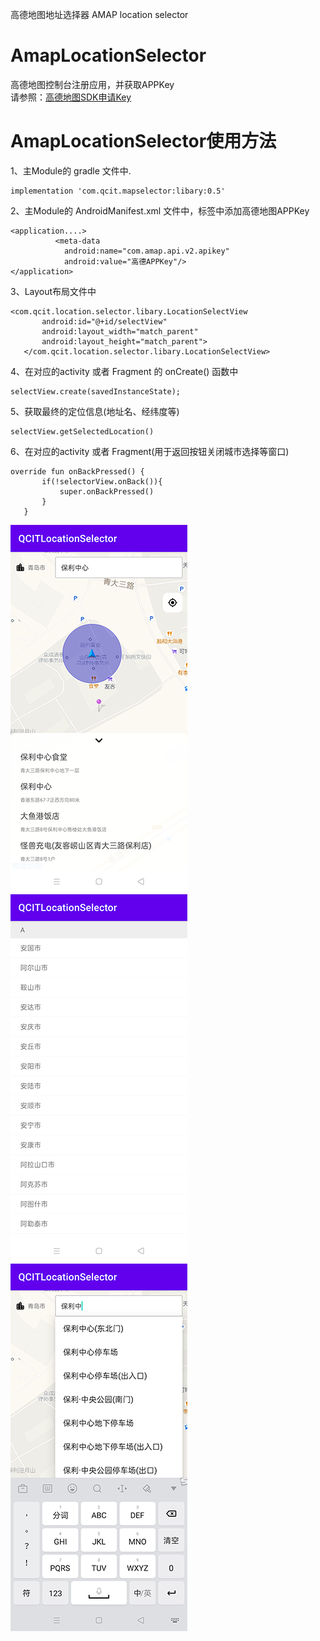 高德地图地址选择器
AMAP location selector

# AmapLocationSelector
高德地图控制台注册应用，并获取APPKey<br>
请参照：<a href="https://developer.amap.com/api/android-sdk/guide/create-project/get-key">高德地图SDK申请Key</a>

# AmapLocationSelector使用方法
1、主Module的 gradle 文件中.
```
implementation 'com.qcit.mapselector:libary:0.5'
```

2、主Module的 AndroidManifest.xml 文件中，<Application>标签中添加高德地图APPKey  
```
<application....>
          <meta-data
            android:name="com.amap.api.v2.apikey"
            android:value="高德APPKey"/>
</application>     
```
            
 3、Layout布局文件中
 ```
 <com.qcit.location.selector.libary.LocationSelectView
        android:id="@+id/selectView"
        android:layout_width="match_parent"
        android:layout_height="match_parent">
    </com.qcit.location.selector.libary.LocationSelectView>
```
 4、在对应的activity 或者 Fragment 的 onCreate() 函数中
 ```
 selectView.create(savedInstanceState);
 ```
 
 5、获取最终的定位信息(地址名、经纬度等)
 ```
 selectView.getSelectedLocation()
 ```
6、在对应的activity 或者 Fragment(用于返回按钮关闭城市选择等窗口)
 ```
 override fun onBackPressed() {
        if(!selectorView.onBack()){
            super.onBackPressed()
        }
    }
 ```

![](https://github.com/15563988825/AmapLocationSelector/blob/master/screenShot/device-2021-03-08-154929.png)
![](https://github.com/15563988825/AmapLocationSelector/blob/master/screenShot/device-2021-03-08-154949.png)
![](https://github.com/15563988825/AmapLocationSelector/blob/master/screenShot/device-2021-03-08-155018.png)
